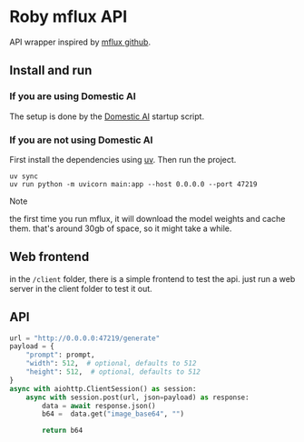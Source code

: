 # Roby mflux API

API wrapper inspired by [mflux github](https://github.com/filipstrand/mflux).

## Install and run

### If you are using Domestic AI

The setup is done by the [Domestic AI](https://github.com/oio/domestic-ai) startup script.

### If you are not using Domestic AI

First install the dependencies using [uv](https://github.com/astral-sh/uv?tab=readme-ov-file#installation). Then run the project.

```
uv sync
uv run python -m uvicorn main:app --host 0.0.0.0 --port 47219
```

> [!NOTE]  
> the first time you run mflux, it will download the model weights and cache them. that's around 30gb of space, so it might take a while.

## Web frontend

in the `/client` folder, there is a simple frontend to test the api.
just run a web server in the client folder to test it out.

## API

```python
url = "http://0.0.0.0:47219/generate"
payload = {
	"prompt": prompt,
	"width": 512,  # optional, defaults to 512
	"height": 512,  # optional, defaults to 512
}
async with aiohttp.ClientSession() as session:
	async with session.post(url, json=payload) as response:
		data = await response.json()
		b64 =  data.get("image_base64", "")

		return b64
```
